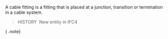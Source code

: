 A cable fitting is a fitting that is placed at a junction, transition or termination in a cable system.

> HISTORY&nbsp; New entity in IFC4

{ .note}
>